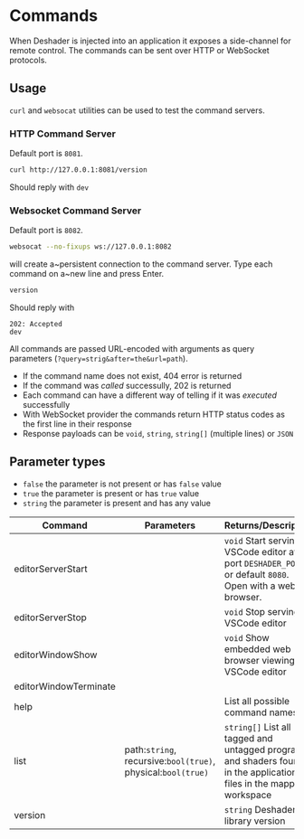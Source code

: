 # Commands
When Deshader is injected into an application it exposes a side-channel for remote control. The commands can be sent over HTTP or WebSocket protocols.

## Usage
`curl` and `websocat` utilities can be used to test the command servers.

### HTTP Command Server
Default port is `8081`.
```sh
curl http://127.0.0.1:8081/version
```
Should reply with `dev`

### Websocket Command Server
Default port is `8082`.
```sh
websocat --no-fixups ws://127.0.0.1:8082
```
will create a~persistent connection to the command server. Type each command on a~new line and press Enter.
```sh
version
```
Should reply with
```
202: Accepted
dev
```

All commands are passed URL-encoded with arguments as query parameters (`?query=strig&after=the&url=path`).
- If the command name does not exist, 404 error is returned
- If the command was *called* successully, 202 is returned
- Each command can have a different way of telling if it was *executed* successfully
- With WebSocket provider the commands return HTTP status codes as the first line in their response
- Response payloads can be `void`, `string`, `string[]` (multiple lines) or `JSON`

## Parameter types
- `false` the parameter is not present or has `false` value
- `true` the parameter is present or has `true` value
- `string` the parameter is present and has any value

Command               | Parameters                                                   | Returns/Description
----------------------|--------------------------------------------------------------|-------------------------------------------------------------------------------------------------------------------------
editorServerStart     |                                                              | `void` Start serving VSCode editor at port `DESHADER_PORT` or default `8080`. Open with a web browser.
editorServerStop      |                                                              | `void` Stop serving VSCode editor
editorWindowShow      |                                                              | `void` Show embedded web browser viewing VSCode editor
editorWindowTerminate |                                                              |
help                  |                                                              | List all possible command names
list                  | path:`string`, recursive:`bool(true)`, physical:`bool(true)` | `string[]` List all tagged and untagged programs and shaders found in the application, all files in the mapped workspace
version               |                                                              | `string` Deshader library version

[^1]: Include all detected shaders or only tagged ones (with `deshaderTag...(...)`)
